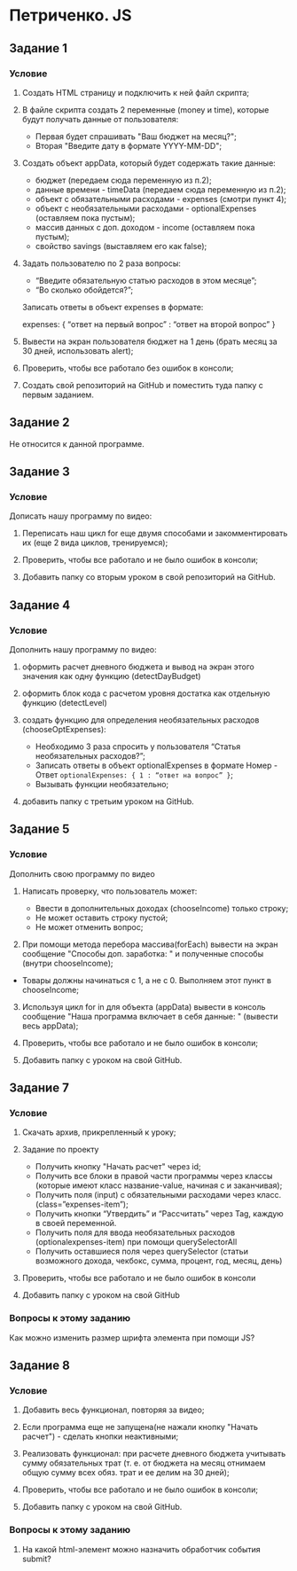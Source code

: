 # Петриченко. JS

## Задание 1
### Условие

1. Создать HTML страницу и подключить к ней файл скрипта;

2. В файле скрипта создать 2 переменные (money и time), которые будут получать данные от пользователя:

    * Первая будет спрашивать "Ваш бюджет на месяц?";
    * Вторая "Введите дату в формате YYYY-MM-DD";

3. Создать объект appData, который будет содержать такие данные:

    * бюджет (передаем сюда переменную из п.2);
    * данные времени - timeData (передаем сюда переменную из п.2);
    * объект с обязательными расходами - expenses (смотри пункт 4);
    * объект с необязательными расходами - optionalExpenses (оставляем пока пустым);
    * массив данных с доп. доходом - income (оставляем пока пустым);
    * свойство savings (выставляем его как false);

4. Задать пользователю по 2 раза вопросы:

    * “Введите обязательную статью расходов в этом месяце”;
    * “Во сколько обойдется?”;

   Записать ответы в объект expenses в формате:


    expenses: {
        “ответ на первый вопрос” : “ответ на второй вопрос”
    }


5. Вывести на экран пользователя бюджет на 1 день (брать месяц за 30 дней, использовать alert);

6. Проверить, чтобы все работало без ошибок в консоли;

7. Создать свой репозиторий на GitHub и поместить туда папку с первым заданием.

## Задание 2
Не относится к данной программе.

## Задание 3
### Условие

Дописать нашу программу по видео:

1. Переписать наш цикл for еще двумя способами и закомментировать их (еще 2 вида циклов, тренируемся);


2. Проверить, чтобы все работало и не было ошибок в консоли;


3. Добавить папку со вторым уроком в свой репозиторий на GitHub.


## Задание 4
### Условие

Дополнить нашу программу по видео:

1. оформить расчет дневного бюджета и вывод на экран этого значения как одну функцию (detectDayBudget)

2. оформить блок кода с расчетом уровня достатка как отдельную функцию (detectLevel)

3. создать функцию для определения необязательных расходов (chooseOptExpenses):

    - Необходимо 3 раза спросить у пользователя “Статья необязательных расходов?”;
    - Записать ответы в объект optionalExpenses в формате Номер - Ответ
      `optionalExpenses: {
      1 : “ответ на вопрос”
      }`;
    - Вызывать функции необязательно;

4. добавить папку с третьим уроком на GitHub.


## Задание 5
### Условие

Дополнить свою программу по видео

1. Написать проверку, что пользователь может:

   - Ввести в дополнительных доходах (chooseIncome) только строку;
   - Не может оставить строку пустой;
   - Не может отменить вопрос;

2. При помощи метода перебора массива(forEach) вывести на экран сообщение "Способы доп. заработка: " и полученные способы (внутри chooseIncome);

- Товары должны начинаться с 1, а не с 0. Выполняем этот пункт в chooseIncome;

3. Используя цикл for in для объекта (appData) вывести в консоль сообщение "Наша программа включает в себя данные: " (вывести весь appData);

4. Проверить, чтобы все работало и не было ошибок в консоли;

5. Добавить папку с уроком на свой GitHub.


## Задание 7
### Условие

1. Скачать архив, прикрепленный к уроку;

2. Задание по проекту

   - Получить кнопку "Начать расчет" через id;
   - Получить все блоки в правой части программы через классы (которые имеют класс название-value, начиная с и заканчивая);
   - Получить поля (input) c обязательными расходами через класс. (class=”expenses-item”);
   - Получить кнопки “Утвердить” и “Рассчитать” через Tag, каждую в своей переменной.
   - Получить поля для ввода необязательных расходов (optionalexpenses-item) при помощи querySelectorAll
   - Получить оставшиеся поля через querySelector (статьи возможного дохода, чекбокс, сумма, процент, год, месяц, день)

3. Проверить, чтобы все работало и не было ошибок в консоли

4. Добавить папку с уроком на свой GitHub

### Вопросы к этому заданию
Как можно изменить размер шрифта элемента при помощи JS?


## Задание 8
### Условие

1. Добавить весь функционал, повторяя за видео;

2. Если программа еще не запущена(не нажали кнопку "Начать расчет") - сделать кнопки неактивными;

3. Реализовать функционал: при расчете дневного бюджета учитывать сумму обязательных трат (т. e. от бюджета на месяц отнимаем общую сумму всех обяз. трат и ее делим на 30 дней);

4. Проверить, чтобы все работало и не было ошибок в консоли;

5. Добавить папку с уроком на свой GitHub.


### Вопросы к этому заданию
1. На какой html-элемент можно назначить обработчик события submit?
